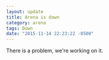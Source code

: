 ```yaml
---
layout: update
title: Arena is down
category: arena
tags: Down
date: "2015-11-14 22:23:22 -0500"
---
```


There is a problem, we're working on it.
